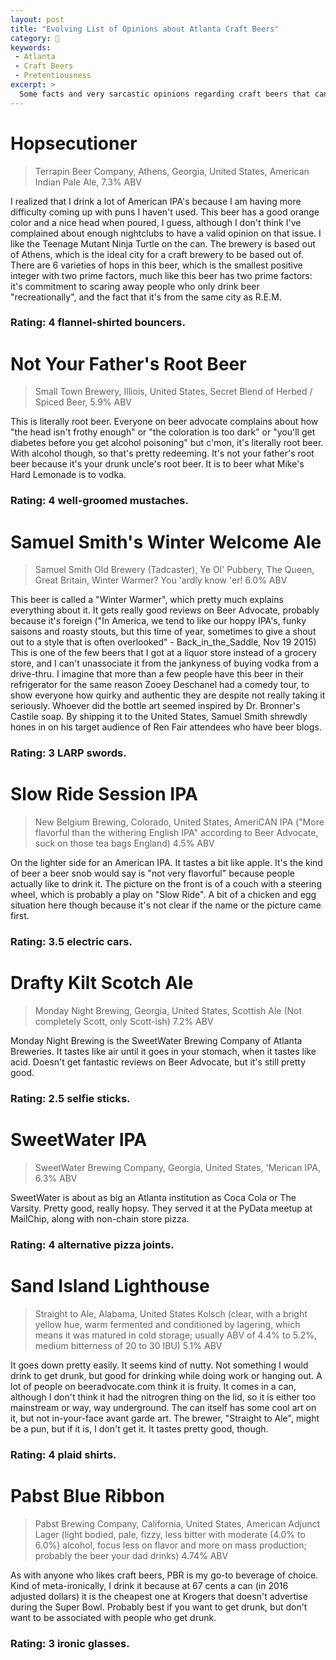 ```yaml
---
layout: post
title: "Evolving List of Opinions about Atlanta Craft Beers"
category: 🧐
keywords:
 - Atlanta
 - Craft Beers
 - Pretentiousness
excerpt: >
  Some facts and very sarcastic opinions regarding craft beers that can be bought at the Krogers near my apartment.
---
```


# Hopsecutioner

> Terrapin Beer Company, Athens, Georgia, United States, American Indian Pale Ale, 7.3% ABV

I realized that I drink a lot of American IPA's because I am having more difficulty coming up with puns I haven't used. This beer has a good orange color and a nice head when poured, I guess, although I don't think I've complained about enough nightclubs to have a valid opinion on that issue. I like the Teenage Mutant Ninja Turtle on the can. The brewery is based out of Athens, which is the ideal city for a craft brewery to be based out of. There are 6 varieties of hops in this beer, which is the smallest positive integer with two prime factors, much like this beer has two prime factors: it's commitment to scaring away people who only drink beer "recreationally", and the fact that it's from the same city as R.E.M.

### Rating: 4 flannel-shirted bouncers.

# Not Your Father's Root Beer

> Small Town Brewery, Illiois, United States, Secret Blend of Herbed / Spiced Beer, 5.9% ABV

This is literally root beer. Everyone on beer advocate complains about how "the head isn't frothy enough" or "the coloration is too dark" or "you'll get diabetes before you get alcohol poisoning" but c'mon, it's literally root beer. With alcohol though, so that's pretty redeeming. It's not your father's root beer because it's your drunk uncle's root beer. It is to beer what Mike's Hard Lemonade is to vodka.

### Rating: 4 well-groomed mustaches.

# Samuel Smith's Winter Welcome Ale

> Samuel Smith Old Brewery (Tadcaster), Ye Ol' Pubbery, The Queen, Great Britain, Winter Warmer? You 'ardly know 'er! 6.0% ABV

This beer is called a "Winter Warmer", which pretty much explains everything about it. It gets really good reviews on Beer Advocate, probably because it's foreign ("In America, we tend to like our hoppy IPA's, funky saisons and roasty stouts, but this time of year, sometimes to give a shout out to a style that is often overlooked" - Back_in_the_Saddle, Nov 19 2015) This is one of the few beers that I got at a liquor store instead of a grocery store, and I can't unassociate it from the jankyness of buying vodka from a drive-thru. I imagine that more than a few people have this beer in their refrigerator for the same reason Zooey Deschanel had a comedy tour, to show everyone how quirky and authentic they are despite not really taking it seriously. Whoever did the bottle art seemed inspired by Dr. Bronner's Castile soap. By shipping it to the United States, Samuel Smith shrewdly hones in on his target audience of Ren Fair attendees who have beer blogs.

### Rating: 3 LARP swords.

# Slow Ride Session IPA

> New Belgium Brewing, Colorado, United States, AmeriCAN IPA ("More flavorful than the withering English IPA" according to Beer Advocate, suck on those tea bags England) 4.5% ABV

On the lighter side for an American IPA. It tastes a bit like apple. It's the kind of beer a beer snob would say is "not very flavorful" because people actually like to drink it. The picture on the front is of a couch with a steering wheel, which is probably a play on "Slow Ride". A bit of a chicken and egg situation here though because it's not clear if the name or the picture came first.

### Rating: 3.5 electric cars.

# Drafty Kilt Scotch Ale

> Monday Night Brewing, Georgia, United States, Scottish Ale (Not completely Scott, only Scott-ish) 7.2% ABV

Monday Night Brewing is the SweetWater Brewing Company of Atlanta Breweries. It tastes like air until it goes in your stomach, when it tastes like acid. Doesn't get fantastic reviews on Beer Advocate, but it's still pretty good.

### Rating: 2.5 selfie sticks.

# SweetWater IPA

> SweetWater Brewing Company, Georgia, United States, 'Merican IPA, 6.3% ABV

SweetWater is about as big an Atlanta institution as Coca Cola or The Varsity. Pretty good, really hopsy. They served it at the PyData meetup at MailChip, along with non-chain store pizza.

### Rating: 4 alternative pizza joints.

# Sand Island Lighthouse

> Straight to Ale, Alabama, United States Kolsch (clear, with a bright yellow hue, warm fermented and conditioned by lagering, which means it was matured in cold storage; usually ABV of 4.4% to 5.2%, medium bitterness of 20 to 30 IBU) 5.1% ABV

It goes down pretty easily. It seems kind of nutty. Not something I would drink to get drunk, but good for drinking while doing work or hanging out. A lot of people on beeradvocate.com think it is fruity. It comes in a can, although I don't think it had the nitrogren thing on the lid, so it is either too mainstream or way, way underground. The can itself has some cool art on it, but not in-your-face avant garde art. The brewer, "Straight to Ale", might be a pun, but if it is, I don't get it. It tastes pretty good, though.

### Rating: 4 plaid shirts.

# Pabst Blue Ribbon

> Pabst Brewing Company, California, United States, American Adjunct Lager (light bodied, pale, fizzy, less bitter with moderate (4.0% to 6.0%) alcohol, focus less on flavor and more on mass production; probably the beer your dad drinks) 4.74% ABV

As with anyone who likes craft beers, PBR is my go-to beverage of choice. Kind of meta-ironically, I drink it because at 67 cents a can (in 2016 adjusted dollars) it is the cheapest one at Krogers that doesn't advertise during the Super Bowl. Probably best if you want to get drunk, but don't want to be associated with people who get drunk.

### Rating: 3 ironic glasses.
